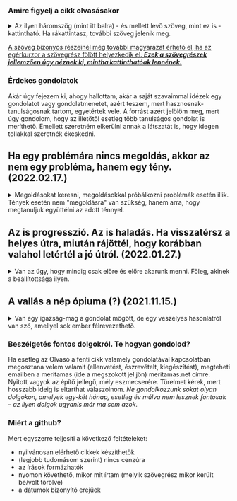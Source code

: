 ### Amire figyelj a cikk olvasásakor

<details>
<summary>Az ilyen háromszög (mint itt balra) - és mellett levő szöveg, mint ez is - kattintható. Ha rákattintasz, további szöveg jelenik meg.</summary>
Ezez a szövegek jellemzően bővebben kifejtik egyik vagy másik fő gondolatot. Azért szerkesztem meg így, hogy gyorsan tudj haladni a cikk lényegének elolvasásával, ha azt az adott gondolatot már jól ismered és/vagy nem hat neked furcsán.  
Viszont, ha esetleg a gondolat új neked és/vagy furcsán hat, furcsa érzésed van miatta, úgy érzed, valamiért az adott gondolat nem tetszik, de nem tudod egyből megmondani, hogy miért, akkor tudsz olvasni hozzá egy bővebb kifejtést, ami közelebb vezethet ahhoz, hogy rájöjj, miért érezted furcsának az adott gondolatot.
  <details>
  <summary>Emellett, érdekesek lehetnek a plusz gondolatuk... </summary>
  ...önmagukért is, de a cikk szerkesztésekor nem gondoltam úgy, hogy feltétlenül szükség van rájuk a fő mondanivalóm megértéséhez.
 </details> 
</details>

[id0]: ## "Az ilyenkor megjelenő információ tartalma pedig  
\- vagy tényekből, hivatkozásokból áll  
\- vagy magyarázza, hova vezet a link, ha a szöveg kattintható és rákattintanál,  
\- esetleg pusztán plusz gondolatok, viszont nem volt lehetséges vagy alkalmas megoldani ilyen háromszöggel, mint fentebb használtam."

[A szöveg bizonyos részeinél még további magyarázat érhető el, ha az egérkurzor a szövegrész fölött helyezkedik el. ***Ezek a szövegrészek jellemzően úgy néznek ki, mintha kattinthatóak lennének.***][id0]

### Érdekes gondolatok

Akár úgy fejezem ki, ahogy hallottam, akár a saját szavaimmal idézek egy gondolatot vagy gondolatmenetet, azért teszem, mert hasznosnak-tanulságosnak tartom, egyetértek vele. A forrást azért jelölöm meg, mert úgy gondolom, hogy az illetőtől esetleg több tanulságos gondolat is meríthető. Emellett szeretném elkerülni annak a látszatát is, hogy idegen tollakkal szeretnék ékeskedni.  

## Ha egy problémára nincs megoldás, akkor az nem egy probléma, hanem egy tény. (2022.02.17.)

<details><summary>
Megoldásokat keresni, megoldásokkal próbálkozni problémák esetén illik. Tények esetén nem "megoldásra" van szükség, hanem arra, hogy megtanuljuk együttélni az adott ténnyel.</summary>

Vegyünk csak két példát. [folytatás következik]

A gondolatot én Donald Rumsfeld által a Hillsdale College felkérésére adott előadásában hallottam. Ő maga is mondta, hogy nem a saját gondolata, hanem idéz valakitől.
A Hillsdale College-nak továbbra is a támogatója leszek, Rumsfeldnek pedig továbbra sem leszek a rajongója. Ezzel együtt is: ebben igazat kell adjak neki. (A linkelt előadásban más hasznos gondolatok is elhangzanak.)
  
</details>

## Az is progresszió. Az is haladás. Ha visszatérsz a helyes útra, miután rájöttél, hogy korábban valahol letértél a jó útról. (2022.01.27.)

<details><summary>Van az úgy, hogy mindig csak előre és előre akarunk menni. Főleg, akinek a beállítottsága ilyen.</summary>

  &nbsp;  
  **Komoly haszna van annak, ha nem elégszünk meg az aktuális helyzettel. Azzal amink van.** Mondhatnánk, hogy *ha a múltban nem lett volna haladás, ha mindig mindenki megelégedett volna azzal, ami akkor rendelkezésére állt, akkor még mindig a fán vagy a barlangokban lennénk.* Ebben sok igazság van.

**Viszont nem minden haladás mutat jó irányba.** Ahogy a világban való tájékozódás közben előfordul az, hogy eltévedünk, mert egy kereszteződésben nem a megfelelő utat választottuk, úgy előfordul ez más területeken is az emberi élet során. Egyéni szinten is. Társadalmi szinten is.

**Főleg értelmiségi körökben divatos ma progresszívnek lenni.**
Viszont, a jelenkor progresszivizmusa, az az irány, amelyben a progresszívnek mondott irányzat képviselői vinni igyekeznek bennünket, jelentős részt rossz.
**Douglas Murraytől** nemrég hallottam az amerikai progresszívek jelentős része által (legalább hallgatólag) támogatott ***ún. Critical Race Theory***-ről, hogy az ***elméletileg sem működik, a gyakorlati megvalósítása pedig szörnyű eredményekkel jár***.   
El lehet mondani hasonlókat a **klímaváltozással** kapcsolatos, a **COVID-dal** kapcsolatos, a **társadalom korábban hátrányokat szenvedő rétegeivel** (és oly sok minden mással) kapcsolatos progresszív megközelítésekről is.   
Ezek egyszerűen tévedéseken alapulnak és rossz irányok. És ennek belátáshoz nem kell istenhívőnek lenni. **Mindez belátható materialista, objektivitásra valóban törekvő, valóban tudományos igényességű gondolkodás útján is.** Nem szükséges az én értékrendem alapján megítélnem mások nézeteit. **Elég ha a saját maguk által hirdetett értékekkel és célokkal szembeállítom a tetteik következményeit.**  

**A haladás ma az lenne, ha ezt (f)elismernénk, és visszatérnénk egy korábbi pontra.**
  
**Az is progresszió. Az is haladás lenne. Ha a tévedések tovább erőltetése helyett visszatérnénk a helyes útra, és onnan aztán együtt kitalálnánk, hogy hogyan tovább.**

[cslewis]: ## "Brit állampolgár, aki a 20. század közepe fele alkotott. Anglikán világi hívőként a keresztény világnézet védelmében is írt. Művei filozófiailag is értékesek, nem keresztény emberek is jól teszik, ha olvassák és megfontolják azok tartalmát."
Ha emlékeim nem csalnak, akkor ez a gondolat [C.S. Lewistól][cslewis] származik, és a *The Abolition of Man* című művében olvastam róla.
Mind a szerzőt, mind a művet ajánlani tudom. Mind a magukat progresszívnak, mind a magukat konzervatívnak tartóknak. 
  
</details>
  
## A vallás a nép ópiuma (?) (2021.11.15.)

<details><summary>Van egy igazság-mag a gondolat mögött, de egy veszélyes hasonlatról van szó, amellyel sok ember félrevezethető.</summary>

<h3>Mi az igazság benne?</h3>

Az idézett megfogalmazást Karl Marxnak szokták tulajdonítani, és arra a nézetre utal, hogy *a vallás társadalmi funkciója az, hogy a néptömegekekkel elfogadtassák a társadalmi rendet, és hogy megnehezítse azokat annak felismerésében, hogy igazságtalanul el vannak nyomva.* A megfogalmazás általános, de Marxnak valószínűleg a keresztény vallással volt leginkább problémája.

Tényleg lehet ilyen hatása a (keresztény) vallásnak, főleg ha úgy értelmezzük, hogy "tűrj el ezen a földön mindent, mert majd a másvilágon elnyered a jutalmadat". Az pedig gyakori, hogy a társadalom szellemi vezetőinek közük van a világi hatalomhoz is, és érdekeltté válnak abban, hogy a néptömegeket a fennálló rend elfogadására bírják. Ha megnézzük a történelmet, jól látszik, hogy a keresztény vallásnak és e vallás papjainak volt ilyen funkciója nem egy társadalomban, évszázadokon keresztül. Ez tehát igaz.

### Akkor mégis miért nem tetszik ez az idézett gondolat?  
  
[ht2]: ## "milyen jószándékú ember az, aki másokat drogfüggőségre nevel, buzdít vagy elcsábítani enged?"
[ht3]: ## "Ki akar drogfüggő lenni? Lenni még csak-csak, de: annak hírében állni!?"
Azért, mert szinte kínálják magukat a belőle könnyen levonható rossz következtetések. Ha a vallás olyan, mint az ópium, akkor (1) "[nem akarok vallásos lenni][ht3]", (2) "[legalább a gyerekeimet nem nevelem vallásosnak][ht2]", (3) "[jó lenne, ha visszaszorítanánk a vallást a társadalomban][ht2]". 

[ht3-0]: ## "Az kifejezetten ritka, hogy valaki valamit alaposan átgondoljon."
Van tehát egy hasonlat, ami értelmezhető úgy is, hogy részben igaznak található. Viszont sok ember máshogy értelmezi, vagy [nem gondolja át alaposan][ht3-0], és ezért a hasonlattal sikeresen félrevezethető. Mi az, amit figyelmen kívül hagynak? A teljesség igénye nélkül:

[ht3-1]: ## "és várhatóan a jövőben is gyakran visszaélnek majd, ha lehetőséget kapnak rá"
[ht3-2]: ## "ha úgy tetszik, vallásra"
(1) Még ha keresztény szellemi vezetők a múltban [gyakran vissza is éltek az emberek vallásosságával][ht3-1], akkor is igaz, hogy a hagyományos keresztény vallások (egyebek mellett) egy bizonyos fajta világnézetet, értékrendet is adtak az embereknek. A civilizációnk pedig erre a [világnézetre-értékrendre][ht3-2] épül. Balgaságnak tűnik úgy tenni, mintha az alap kiszedésének nem lenne hatása a ház fennmaradási esélyeire.

  
[ht3-4]: ## "Mi okunk (lett) volna azt feltételezni, hogy ha bizonyos szellemi vezetők elveszítik hatalmukat, és az más szellemi vezetőkre száll, akkor az új vezetők nem fognak éppúgy visszaélni ezzel a hatalommal, mint a régiek tették?
&nbsp;
Az egy illúzió, hogy elérhető olyan állapot, amelyben nem lesznek szellemi vezetők, mert olyan se lesz soha ebben a földi életben, hogy mindenki ténylegesen minden lényeges tekintetben egyenlő legyen. Tehát hierarchia és hatalom lesz, csak az lehet a kérdés, hogyan építjük fel a hierarchiát, ki hol lesz benne, illetve kinek mennyi hatalom jut."
[ht3-3]: ## "Megfontolásra ajánlom. Lehet, hogy a vallást-világnézetet-értékrendet nem az ópiumhoz vagy drogokhoz, hanem a táplálékhoz lenne jó hasonlítani.
&nbsp;
  Van, aki ezt szeret enni, van, aki azt. De nincs olyan ember, aki ne enne semmit.
  Hasonlóképpen, eltér az emberek vallása/világnézete. Van, aki ebben hisz, van aki abban. De olyan ember nincs, aki ne hinne semmiben.
&nbsp;
  Mi van akkor, ha nincs hatalmunk arra, hogy ne legyen vallásunk?   
  Mi van akkor, ha csak arra van (korlátozott) hatalmunk, hogy kiválasszuk a vallásunkat?"  
(2) [Az embernek, hogy a világban létezni tudjon, szüksége van világnézetre. Ha kiütjük a helyéről a keresztény világnézetet, akkor valami más lép majd a helyébe][ht3-3]. Egyáltalán nem biztos, hogy ez a valami [***jobb*** lesz, mint az, amink volt azelőtt][ht3-4].

### Ha már muszáj drogokban és drogdílerekben gondolkodni. 

[jb]: ## "E gondolat magva, ha emlékeim nem csalnak, Jordan Petersontól származnak."
[szp]: ## "Sőt, sok jel utal arra, hogy az új - terjedőben levő - világnézet jóval kockázatosabb, kevesebb jó, kevesebb építés, de több gonoszság és több pusztítás származik beőle az elődjéhez képest."
  [***Amennyiben a vallás a nép ópiuma, annyiban a visszaszoruló (keresztény) vallás helyét elfoglaló szocialista ideológiák a nép matamfetaminja.***][jb]
Ha így tekintünk rá, akkor Marx és társai metamfetamin-dílerek, akik hatékonyan felfedték az ópium-dílerek hibáit és a ópiummal való visszaélés kockázatát, viszont sem ők maguk, sem pedig az általunk árult szer [nem különb semmivel][szp] az előbbieknél. 
</details>


### Beszélgetés fontos dolgokról. Te hogyan gondolod?
Ha esetleg az Olvasó a fenti cikk valamely gondolatával kapcsolatban megosztana velem valamit (ellenvetést, észrevételt, kiegészítést), megteheti emailben a meritamas (ide a megszokott jel jön) meritamas.net címre. Nyitott vagyok az építő jellegű, mély eszmecserére.
Türelmet kérek, mert hosszabb ideig is eltarthat válaszolnom. *Ne gondolkozzunk sokat olyan dolgokon, amelyek egy-két hónap, esetleg év múlva nem lesznek fontosak – az ilyen dolgok ugyanis már ma sem azok.*

### Miért a github?
Mert egyszerre teljesíti a következő feltételeket:<ul>
<li>nyilvánosan elérhető cikkek készíthetők</li>
<li>(legjobb tudomásom szerint) nincs cenzúra</li>
<li>az írások formázhatók</li>
<li>nyomon követhető, mikor mit írtam (melyik szövegrész mikor került be/volt törölve)</li>
<li>a dátumok bizonyító erejűek</li>
</ul>
